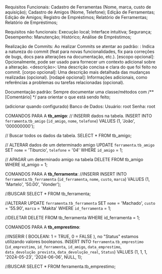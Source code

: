 Requisitos Funcionais: 
Cadastro de Ferramentas (Nome, marca, custo de aquisição);
Cadastro de Amigos (Nome, Telefone);
Edição de Ferramentas;
Edição de Amigos;
Registro de Empréstimos;
Relatório de Ferramentas;
Relatório de Empréstimos;

Requisitos não funcionais:
Execução local;
Interface intuitiva;
Segurança;
Desempenho:
Manutenção;
Histórico;
Análise de Empréstimos;

Realização de Commits:
  Ao realizar Commits se atentar ao padrão:
<tipo>: Indica a natureza do commit (feat para novas funcionalidades, fix para correções de bugs, docs para alterações na documentação, etc.).
[escopo opcional]: Opcionalmente, pode ser usado para fornecer um contexto adicional sobre a alteração.
<descrição>: Uma descrição concisa e clara do que foi feito no commit.
[corpo opcional]: Uma descrição mais detalhada das mudanças realizadas (opcional).
[rodapé opcional]: Informações adicionais, como referências a problemas ou tarefas relacionadas (opcional).

Documentação padrão:
  Sempre documentar uma classe/métodos com /** [Comentário] */ para orientar o que está sendo feito;

 (adicionar quando configurado)
Banco de Dados:
  Usuário: root
  Senha: root

COMANDOS PARA A **tb_amigo**:
  // INSERIR dados na tabela.
  INSERT INTO `ferramenta`.`tb_amigo` (`id_amigo`, `nome`, `telefone`)
  VALUES (1, 'João', '000000000'); 

  // Buscar todos os dados da tabela.
  SELECT * FROM tb_amigo;

  // ALTERAR dados de um determinado amigo 
  UPDATE `ferramenta`.`tb_amigo`
  SET `nome` = 'Tiburcio', `telefone` = '04'
  WHERE `id_amigo` = 1;

  // APAGAR um determinado amigo na tabela 
  DELETE FROM tb_amigo 
  WHERE id_amigo = 1;

COMANDOS PARA A **tb_ferramenta**:
  //INSERIR
  INSERT INTO `ferramenta`.`tb_ferramenta` (`id_ferramenta`, `nome`, `custo`, `marca`)
  VALUES (1, 'Martelo', '50.00', 'Vonder'); 

  //BUSCAR
  SELECT * FROM tb_ferramenta;

  //ALTERAR
  UPDATE `ferramenta`.`tb_ferramenta`
  SET `nome` = 'Machado', `custo` = '55.90', `marca` = 'Makita'
  WHERE `id_ferramenta` = 1;

  //DELETAR
  DELETE FROM tb_ferramenta 
  WHERE id_ferramenta = 1;    

COMANDOS PARA A **tb_emprestimo**:

  //INSERIR ( BOOLEAN: 1 = TRUE, 0 = FALSE ), no "Status" estamos utilizando valores booleanos.
  INSERT INTO `ferramenta`.`tb_emprestimo` (`id_emprestimo`, `id_ferramenta`, `id_amigo`, `data_emprestimo`, `data_devolução_prevista`, `data_devolução_real`, `Status`)
  VALUES (1, 1, 1, '2024-05-23', '2024-06-06', NULL, 1);

  //BUSCAR
  SELECT * FROM ferramenta.tb_emprestimo;

